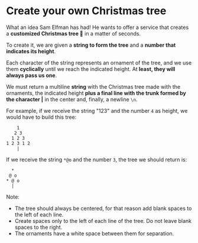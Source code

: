 # Create your own Christmas tree

What an idea Sam Elfman has had! He wants to offer a service that creates a **customized Christmas tree 🎄** in a matter of seconds.

To create it, we are given a **string to form the tree** and a **number that indicates its height**.

Each character of the string represents an ornament of the tree, and we use them **cyclically** until we reach the indicated height. At **least, they will always pass us one**.

We must return a multiline **string** with the Christmas tree made with the ornaments, the indicated height **plus a final line with the trunk formed by the character |** in the center and, finally, a newline `\n`.

For example, if we receive the string "123" and the number `4` as height, we would have to build this tree:

```
    1
   2 3
  1 2 3
1 2 3 1 2
    |
```

If we receive the string `*@o` and the number `3`, the tree we should return is:

```
  *
 @ o
* @ o
  |
```

Note:

- The tree should always be centered, for that reason add blank spaces to the left of each line.
- Create spaces only to the left of each line of the tree. Do not leave blank spaces to the right.
- The ornaments have a white space between them for separation.
